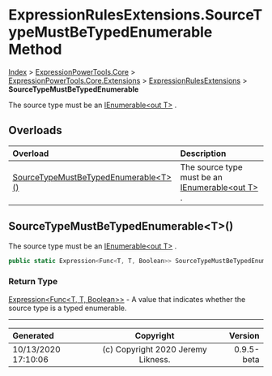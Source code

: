 ﻿# ExpressionRulesExtensions.SourceTypeMustBeTypedEnumerable Method

[Index](../index.md) > [ExpressionPowerTools.Core](ExpressionPowerTools.Core.a.md) > [ExpressionPowerTools.Core.Extensions](ExpressionPowerTools.Core.Extensions.n.md) > [ExpressionRulesExtensions](ExpressionPowerTools.Core.Extensions.ExpressionRulesExtensions.cs.md) > **SourceTypeMustBeTypedEnumerable**

The source type must be an [IEnumerable&lt;out T>](https://docs.microsoft.com/dotnet/api/system.collections.generic.ienumerable-1) .

## Overloads

| Overload | Description |
| :-- | :-- |
| [SourceTypeMustBeTypedEnumerable&lt;T>()](#sourcetypemustbetypedenumerablet) | The source type must be an [IEnumerable&lt;out T>](https://docs.microsoft.com/dotnet/api/system.collections.generic.ienumerable-1) . |
## SourceTypeMustBeTypedEnumerable&lt;T>()

The source type must be an [IEnumerable&lt;out T>](https://docs.microsoft.com/dotnet/api/system.collections.generic.ienumerable-1) .

```csharp
public static Expression<Func<T, T, Boolean>> SourceTypeMustBeTypedEnumerable<T>()
```

### Return Type

 [Expression&lt;Func&lt;T, T, Boolean>>](https://docs.microsoft.com/dotnet/api/system.linq.expressions.expression-1)  - A value that indicates whether the source type is a typed enumerable.



---

| Generated | Copyright | Version |
| :-- | :-: | --: |
| 10/13/2020 17:10:06 | (c) Copyright 2020 Jeremy Likness. | 0.9.5-beta |
